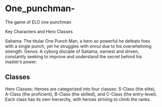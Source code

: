 # One_punchman-
The game of ELO one punchman


Key Characters and Hero Classes

Saitama: The titular One Punch Man, a hero so powerful he defeats foes with a single punch, yet he struggles with ennui due to his overwhelming strength.
Genos: A cyborg disciple of Saitama, earnest and driven, constantly seeking to improve and understand the secret behind his master’s power.

## Classes
Hero Classes: Heroes are categorized into four classes: S-Class (the elite), A-Class (the proficient), B-Class (the skilled), and C-Class (the entry-level). Each class has its own hierarchy, with heroes striving to climb the ranks.
